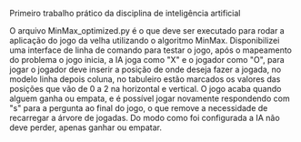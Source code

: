 Primeiro trabalho prático da disciplina de inteligência artificial

O arquivo MinMax_optimized.py é o que deve ser executado para rodar a aplicação do jogo da velha utilizando o algoritmo MinMax. Disponibilizei uma interface de linha de comando para testar o jogo, após o mapeamento do problema o jogo inicia, a IA joga como "X" e o jogador como "O", para jogar o jogador deve inserir a posição de onde deseja fazer a jogada, no modelo linha depois coluna, no tabuleiro estão marcados os valores das posições que vão de 0 a 2 na horizontal e vertical.
O jogo acaba quando alguem ganha ou empata, e é possível jogar novamente respondendo com "s" para a pergunta ao final do jogo, o que remove a necessidade de recarregar a árvore de jogadas. Do modo como foi configurada a IA não deve perder, apenas ganhar ou empatar.
